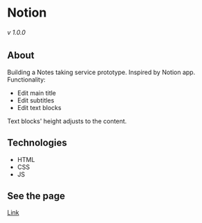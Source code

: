 # Notion
###### v 1.0.0
## About
Building a Notes taking service prototype. Inspired by Notion app. 
Functionality:
* Edit main title
* Edit subtitles
* Edit text blocks

Text blocks' height adjusts to the content.

## Technologies
* HTML
* CSS
* JS

## See the page
[Link](https://foxoter.github.io/Notion/)